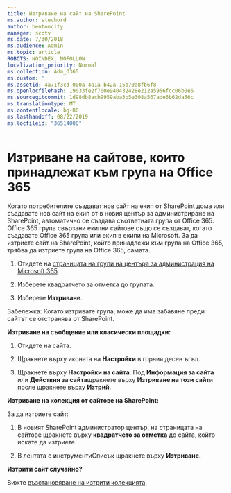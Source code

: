 ```yaml
---
title: Изтриване на сайт на SharePoint
ms.author: stevhord
author: bentoncity
manager: scotv
ms.date: 7/30/2018
ms.audience: Admin
ms.topic: article
ROBOTS: NOINDEX, NOFOLLOW
localization_priority: Normal
ms.collection: Adm_O365
ms.custom: ''
ms.assetid: 4a71f3cd-000a-4a1a-b42a-15b70a8fb6f8
ms.openlocfilehash: 19033fe2f700e940432428e212a5956fcc06b0e6
ms.sourcegitcommit: 1d98db8acb9959aba3b5e308a567ade6b62da56c
ms.translationtype: MT
ms.contentlocale: bg-BG
ms.lasthandoff: 08/22/2019
ms.locfileid: "36514000"
---
```

# <a name="delete-sites-that-belong-to-an-office-365-group"></a>Изтриване на сайтове, които принадлежат към група на Office 365

Когато потребителите създават нов сайт на екип от SharePoint дома или създавате нов сайт на екип от в новия център за администриране на SharePoint, автоматично се създава съответната група от Office 365. Office 365 група свързани екипни сайтове също се създават, когато създавате Office 365 група или екип в екипи на Microsoft. За да изтриете сайт на SharePoint, който принадлежи към група на Office 365, трябва да изтриете група на Office 365, самата. 
  
1. Отидете на [страницата на групи на центъра за администрация на Microsoft 365](https://portal.office.com/adminportal/home#/groups).
    
2. Изберете квадратчето за отметка до групата.
    
3. Изберете **Изтриване**.
    
Забележка: Когато изтривате група, може да има забавяне преди сайтът се отстранява от SharePoint.
  
**Изтриване на съобщение или класически площадки:**

1. Отидете на сайта.
  
2. Щракнете върху иконата на **Настройки** в горния десен ъгъл. 
  
3. Щракнете върху **Настройки на сайта**. Под **Информация за сайта** или **Действия за сайта**щракнете върху **Изтриване на този сайт**и после щракнете върху **Изтрий**.
  
**Изтриване на колекция от сайтове на SharePoint:**

За да изтриете сайт:
  
1. В новият SharePoint администратор център, на страницата на сайтове щракнете върху **квадратчето за отметка** до сайта, който искате да изтриете. 
    
2. В лентата с инструментиСписък щракнете върху **Изтриване.**
    
**Изтрити сайт случайно?**

Вижте [възстановяване на изтрити колекцията](https://go.microsoft.com/fwlink/?linkid=867660).
  

